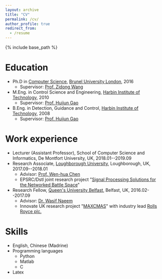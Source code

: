 ```yaml
---
layout: archive
title: "CV"
permalink: /cv/
author_profile: true
redirect_from:
  - /resume
---
```


{% include base_path %}

Education
======
* Ph.D in [Computer Science](https://www.brunel.ac.uk/computer-science), [Brunel University London](https://www.brunel.ac.uk/), 2016
  * Supervisor: [Prof. Zidong Wang](http://people.brunel.ac.uk/~csstzzw/)
* M.Eng. in Control Science and Engineering, [Harbin Institute of Technology](http://en.hit.edu.cn/), 2010
  * Supervisor: [Prof. Huijun Gao](http://homepage.hit.edu.cn/gaohuijun)
* B.Eng. in Detection, Guidance and Control, [Harbin Institute of Technology](http://en.hit.edu.cn/), 2008
  * Supervisor: [Prof. Huijun Gao](http://homepage.hit.edu.cn/gaohuijun)  

Work experience
======
* Lecturer (Assistant Professor), School of Computer Science and Informatics, De Montfort University, UK, 2018.01--2019.09
* Research Associate, [Loughborough University](https://www.lboro.ac.uk/), Loughborough, UK, 2017.09--2018.01
  * Advisor: [Prof. Wen-hua Chen](https://www.lboro.ac.uk/departments/aae/staff/wen-hua-chen/)
  * EPSRC/Dstl joint research project "[Signal Processing Solutions for the Networked Battle Space](https://www.udrc.eng.ed.ac.uk/archive/phase-2/people/lssc-consortium/dr-liang-hu)"
* Research Fellow, [Queen's University Belfast](https://qub.ac.uk/), Belfast, UK, 2016.02--2017.09
  * Advisor: [Dr. Wasif Naeem](https://pure.qub.ac.uk/portal/en/persons/wasif-naeem(a8fb4ae6-36e5-4305-af17-5543605ae389).html)
  * Innovate UK research project "[MAXCMAS](https://gtr.ukri.org/projects?ref=102308)" with industry lead [Rolls Royce plc.](https://www.rolls-royce.com/media/press-releases/2018/21-03-2018-maxcmas-success-suggests-colregs-remain-relevant-for-autonomous-ships.aspx)
  
Skills
======
* English, Chinese (Madrine)
* Programming languages
  * Python
  * Matlab
  * C
* Latex
